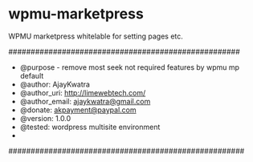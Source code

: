 # wpmu-marketpress
WPMU marketpress whitelable for setting pages etc.


####################################################

 * @purpose - remove most seek not required features by wpmu mp default
 * @author: AjayKwatra
 * @author_uri: http://limewebtech.com/
 * @author_email: ajaykwatra@gmail.com
 * @donate: akpayment@paypal.com
 * @version: 1.0.0
 * @tested: wordpress multisite environment
 * 
 #####################################################

